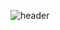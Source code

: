<!--
**Brizzardis/Brizzardis** is a ✨ _special_ ✨ repository because its `README.md` (this file) appears on your GitHub profile.

Here are some ideas to get you started:

- 🔭 I’m currently working on ...
- 🌱 I’m currently learning ...
- 👯 I’m looking to collaborate on ...
- 🤔 I’m looking for help with ...
- 💬 Ask me about ...
- 📫 How to reach me: ...
- 😄 Pronouns: ...
- ⚡ Fun fact: ... 1,2,3,4,6,10,11,14,15
-->
![header](https://capsule-render.vercel.app/api?type=waving&color=timeGradient&customColorList=16&height=250&text=Welcome%20to%20my%20GitHub%20profile!&fontSize=50&fontColor=#000000&section=header&animation=fadeIn)
